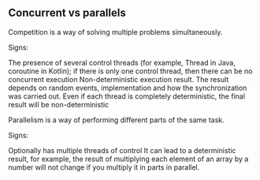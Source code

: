 ## Concurrent vs parallels

Competition is a way of solving multiple problems simultaneously.

Signs:

The presence of several control threads (for example, Thread in Java, coroutine in Kotlin); if there is only one control thread, then there can be no concurrent execution
Non-deterministic execution result. The result depends on random events, implementation and how the synchronization was carried out. Even if each thread is completely deterministic, the final result will be non-deterministic

Parallelism is a way of performing different parts of the same task.

Signs:

Optionally has multiple threads of control
It can lead to a deterministic result, for example, the result of multiplying each element of an array by a number will not change if you multiply it in parts in parallel.